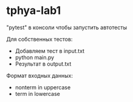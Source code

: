 # tphya-lab1

"pytest" в консоли чтобы запустить автотесты

Для собственных тестов:

- Добавляем тест в input.txt
- python main.py
- Результат в output.txt

Формат входных данных: 
- nonterm in uppercase
- term in lowercase
